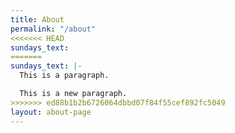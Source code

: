```yaml
---
title: About
permalink: "/about"
<<<<<<< HEAD
sundays_text:
=======
sundays_text: |-
  This is a paragraph.

  This is a new paragraph.
>>>>>>> ed88b1b2b6726064dbbd07f84f55cef892fc5049
layout: about-page
---
```


